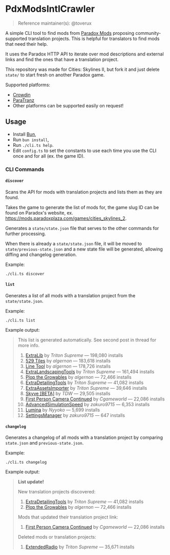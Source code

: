 # PdxModsIntlCrawler

> Reference maintainer(s): @toverux

A simple CLI tool to find mods from [Paradox Mods](https://mods.paradoxplaza.com/) proposing community-supported translation
projects. This is helpful for translators to find mods that need their help.

It uses the Paradox HTTP API to iterate over mod descriptions and external links and find the ones
that have a translation project.

This repository was made for Cities: Skylines II, but fork it and just delete `state/` to start
fresh on another Paradox game.

Supported platforms:

- [Crowdin](https://crowdin.com)
- [ParaTranz](https://paratranz.cn)
- Other platforms can be supported easily on request!

## Usage

- Install [Bun](https://bun.sh),
- Run `bun install`,
- Run `./cli.ts help`.
- Edit `config.ts` to set the constants to use each time you use the CLI once and for all (ex. the
  game ID).

### CLI Commands

#### `discover`

Scans the API for mods with translation projects and lists them as they are found.

Takes the game to generate the list of mods for, the game slug ID can be found on Paradox's website,
ex. https://mods.paradoxplaza.com/games/cities_skylines_2.

Generates a `state/state.json` file that serves to the other commands for further processing.

When there is already a `state/state.json` file, it will be moved to `state/previous-state.json` and
a new state file will be generated, allowing diffing and changelog generation.

Example:

```
./cli.ts discover
```

#### `list`

Generates a list of all mods with a translation project from the `state/state.json`.

Example:

```
./cli.ts list
```

Example output:

> This list is generated automatically. See second post in thread for more info.
>
> 1. [ExtraLib](https://crowdin.com/project/extralib) by *Triton Supreme* — 198,080 installs
> 2. [529 Tiles](https://crowdin.com/project/592-tiles) by *algernon* — 183,618 installs
> 3. [Line Tool](https://crowdin.com/project/line-tool-cs2) by *algernon* — 178,726 installs
> 4. [ExtraLandscapingTools](https://crowdin.com/project/extralandscapingtools) by *Triton
     Supreme* — 161,494 installs
> 5. [Plop the Growables](https://crowdin.com/project/plop-the-growables) by *algernon* — 72,466
     installs
> 6. [ExtraDetailingTools](https://crowdin.com/project/extradetailingtools) by *Triton Supreme* —
     41,082 installs
> 7. [ExtraAssetsImporter](https://crowdin.com/project/extraassetsimporter) by *Triton Supreme* —
     39,646 installs
> 8. [Skyve [BETA]](https://crowdin.com/project/load-order-mod-2) by *TDW* — 29,505 installs
> 9. [First Person Camera Continued](https://crowdin.com/project/cs2-dfirst-person-camera-continued)
     by *Cgameworld* — 22,086 installs
> 10. [AdvancedSimulationSpeed](https://crowdin.com/project/cs2-advancedsimulationspeed) by
      *zakuro9715* — 6,353 installs
> 11. [Lumina](https://crowdin.com/project/lumina) by *Nyyoko* — 5,699 installs
> 12. [SettingsManager](https://crowdin.com/project/cs2-settingsmanager) by *zakuro9715* — 647
      installs

#### `changelog`

Generates a changelog of all mods with a translation project by comparing `state.json` and
`previous-state.json`.

Example:

```
./cli.ts changelog
```

Example output:

> **List update!**
>
> New translation projects discovered:
> 1. [ExtraDetailingTools](https://crowdin.com/project/extradetailingtools) by *Triton Supreme* —
     41,082 installs
> 2. [Plop the Growables](https://crowdin.com/project/plop-the-growables) by *algernon* — 72,466
     installs
>
> Mods that updated their translation project link:
> 1. [First Person Camera Continued](https://crowdin.com/project/cs2-dfirst-person-camera-continued)
     by *Cgameworld* — 22,086 installs
>
> Deleted mods or translation projects:
> 1. [ExtendedRadio](https://crowdin.com/project/extendedradio) by *Triton Supreme* — 35,671
     installs
